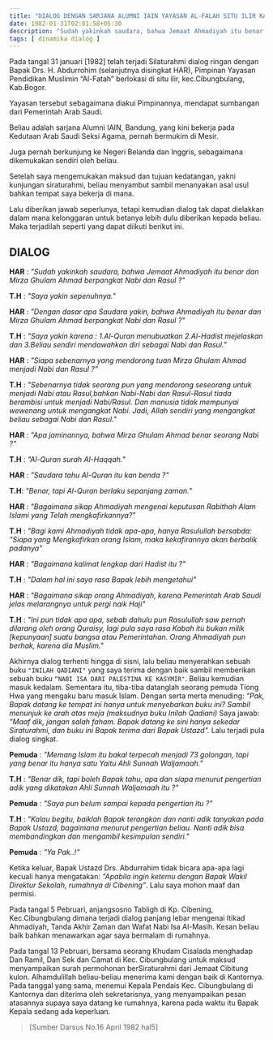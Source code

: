 ```yaml
---
title: "DIALOG DENGAN SARJANA ALUMNI IAIN YAYASAN AL-FALAH SITU ILIR KAB. BOGOR"
date: 1982-01-31T02:01:58+05:30
description: "Sudah yakinkah saudara, bahwa Jemaat Ahmadiyah itu benar dan Mirza Ghulam Ahmad berpangkat Nabi dan Rasul ?, Saya yakin sepenuhnya." 
tags: [ dinamika dialog ]
---
```


Pada tangal 31 januari [1982] telah terjadi Silaturahmi dialog ringan dengan Bapak Drs. H. Abdurrohim (selanjutnya disingkat HAR), Pimpinan Yayasan Pendidikan Muslimin “Al-Fatah” berlokasi di situ ilir, kec.Cibungbulang, Kab.Bogor. 

Yayasan tersebut sebagaimana diakui Pimpinannya, mendapat sumbangan dari Pemerintah Arab Saudi.  

Beliau adalah sarjana Alumni IAIN, Bandung, yang kini bekerja pada Kedutaan Arab Saudi Seksi Agama, pernah bermukim di Mesir.  

Juga pernah berkunjung ke Negeri Belanda dan Inggris, sebagaimana dikemukakan sendiri oleh beliau.  

Setelah saya mengemukakan maksud dan tujuan kedatangan, yakni kunjungan siraturahmi, beliau menyambut sambil menanyakan asal usul bahkan tempat saya bekerja di mana.  

Lalu diberikan jawab seperlunya, tetapi kemudian dialog tak dapat dielakkan dalam mana kelonggaran untuk betanya lebih dulu diberikan kepada beliau.  Maka terjadilah seperti yang dapat diikuti berikut ini. 


## DIALOG

**HAR** : *"Sudah yakinkah saudara, bahwa Jemaat Ahmadiyah itu benar dan Mirza Ghulam Ahmad berpangkat Nabi dan Rasul ?"*

**T.H** : *"Saya yakin sepenuhnya."* 

**HAR** : *"Dengan dasar apa Saudara yakin, bahwa Ahmadiyah itu benar dan Mirza Ghulam Ahmad berpangkat Nabi dan Rasul ?"*

**T.H** : *"Saya yakin karena : 1.Al-Quran menubuatkan 2.Al-Hadist mejelaskan dan 3.Beliau sendiri mendawahkan diri sebagai Nabi dan Rasul."* 

**HAR** : *"Siapa sebenarnya yang mendorong tuan Mirza Ghulam Ahmad menjadi Nabi dan Rasul ?”*

**T.H** : *"Sebenarnya tidak seorang pun yang mendorong seseorang untuk menjadi Nabi  atau Rasul,bahkan Nabi-Nabi dan Rasul-Rasul tiada berambisi untuk menjadi Nabi/Rasul.  Dan manusia tidak  mempunyai wewenang untuk mengangkat Nabi.  Jadi, Allah sendiri yang mengangkat beliau sebagai Nabi dan Rasul."* 

**HAR** : *"Apa jaminannya, bahwa Mirza Ghulam Ahmad benar seorang Nabi ?"* 

**T.H** : *"Al-Quran  surah Al-Haqqah."*

**HAR** : *"Saudara tahu Al-Quran itu kan benda ?"*

**T.H**: *"Benar, tapi Al-Quran berlaku sepanjang zaman."*

**HAR** : *"Bagaimana sikap Ahmadiyah mengenai keputusan Rabithah Alam Islami yang Telah mengkafirkannya?"*

**T.H** : *"Bagi kami Ahmadiyah tidak apa-apa, hanya Rasulullah bersabda: "Siapa yang Mengkafirkan orang Islam, maka kekafirannya akan berbalik padanya"*

**HAR** : *"Bagaimana kalimat lengkap dari Hadist itu ?"*

**T.H** : *"Dalam hal ini saya rasa Bapak lebih mengetahui"*

**HAR** : *"Bagaimana sikap orang Ahmadiyah, karena Pemerintah Arab Saudi jelas melarangnya untuk pergi naik Haji"*  

**T.H** : *"Ini pun tidak apa apa, sebab dahulu pun Rasulullah saw pernah dilarang oleh orang Quraisy, lagi pula saya rasa Kabah itu bukan milik [kepunyaan] suatu bangsa atau Pemerintahan.  Orang Ahmadiyah pun berhak, karena dia Muslim."*

Akhirnya dialog terhenti hingga di sisni, lalu beliau menyerahkan sebuah buku `"INILAH QADIANI"` yang saya terima dengan baik sambil memberikan sebuah buku `“NABI ISA DARI PALESTINA KE KASYMIR"`.  Beliau kemudian masuk kedalam.  Sementara itu, tiba-tiba datanglah seorang pemuda Tiong Hwa yang mengaku baru masuk Islam.  Dengan serta merta menuding: *"Pak, Bapak datang ke tempat ini hanya untuk menyebarkan buku ini? Sambil menunjuk ke arah atas meja (maksudnya buku Inilah Qadiani)* Saya jawab: *"Maaf dik, jangan salah faham.  Bapak datang ke sini hanya sekedar Siraturahmi, dan buku ini Bapak terima dari Bapak Ustazd".*  Lalu terjadi pula dialog singkat. 

**Pemuda** : *"Memang Islam itu bakal terpecah menjadi 73 golongan, tapi yang benar itu hanya satu Yaitu Ahli Sunnah Waljamaah."*

**T.H** : *"Benar dik, tapi boleh Bapak tahu, apa dan siapa menurut pengertian adik yang dikatakan Ahli Sunnah Waljamaah itu ?"*

**Pemuda**  : *"Saya pun belum sampai kepada pengertian itu ?"*

**T.H** : *"Kalau begitu, baiklah Bapak terangkan dan nanti adik tanyakan pada Bapak Ustazd, bagaimana menurut pengertian beliau.  Nanti adik bisa membandingkan dan mengambil kesimpulan sendiri."* 

**Pemuda**  : *"Ya Pak..!"*

Ketika  keluar, Bapak Ustazd Drs. Abdurrahim tidak bicara apa-apa lagi kecuali hanya mengatakan: *"Apabila ingin ketemu dengan Bapak Wakil Direktur Sekolah, rumahnya di Cibening"*.  Lalu saya mohon maaf dan permisi. 

Pada tangal 5 Pebruari, anjangsosno Tabligh di Kp. Cibening, Kec.Cibungbulang dimana terjadi dialog panjang lebar mengenai Itikad Ahmadiyah, Tanda Akhir Zaman dan Wafat Nabi Isa Al-Masih. Kesan beliau baik bahkan menawarkan agar saya bermalam di rumahnya.

Pada tangal 13 Pebruari, bersama seorang Khudam Cisalada menghadap Dan Ramil, Dan Sek dan Camat di Kec. Cibungbulang untuk maksud menyampaikan surah permohonan berSiraturahmi dari Jemaat Cibitung kulon.  Alhamdulillah beliau-beliau menerima kami dengan baik di Kantornya.  Pada tanggal yang sama, menemui Kepala Pendais Kec. Cibungbulang di Kantornya dan diterima oleh sekretarisnya, yang menyampaikan pesan atasannya supaya saya datang ke rumahnya, karena pada waktu itu Bapak Kepala sedang ada keperluan.
> [Sumber Darsus  No.16  April 1982 hal5]
